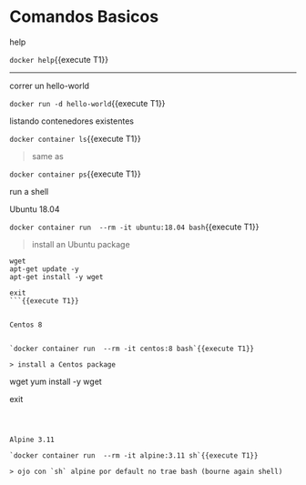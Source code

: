 # Comandos Basicos

help

`docker help`{{execute T1}}

---

correr un hello-world

`docker run -d hello-world`{{execute T1}}


listando contenedores existentes

`docker container ls`{{execute T1}}

> same as

`docker container ps`{{execute T1}}



run a shell

Ubuntu 18.04

`docker container run  --rm -it ubuntu:18.04 bash`{{execute T1}}

> install an Ubuntu package

```
wget
apt-get update -y
apt-get install -y wget

exit
```{{execute T1}}


Centos 8


`docker container run  --rm -it centos:8 bash`{{execute T1}}

> install a Centos package

```
wget
yum install -y wget

exit
```{{execute T1}}



Alpine 3.11

`docker container run  --rm -it alpine:3.11 sh`{{execute T1}}

> ojo con `sh` alpine por default no trae bash (bourne again shell)


